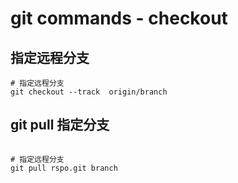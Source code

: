 # git commands - checkout


## 指定远程分支

```shell
# 指定远程分支
git checkout --track  origin/branch

```

## git pull 指定分支

```shell

# 指定远程分支
git pull rspo.git branch

```
